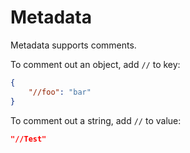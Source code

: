 # Metadata

Metadata supports comments.

To comment out an object, add `//` to key:

```json
{
	"//foo": "bar"
}
```

To comment out a string, add `//` to value:

```json
"//Test"
```
